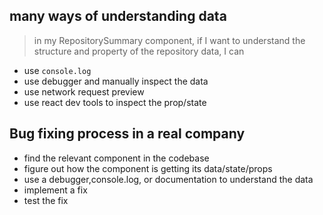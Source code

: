 ## many ways of understanding data 
> in my RepositorySummary component, if I want to understand the structure and property of the repository data, I can 
- use `console.log`
- use debugger and manually inspect the data
- use network request preview
- use react dev tools to inspect the prop/state

## Bug fixing process in a real company
- find the relevant component in the codebase
- figure out how the component is getting its data/state/props
- use a debugger,console.log, or documentation to understand the data
- implement a fix
- test the fix